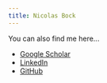 ```yaml
---
title: Nicolas Bock
---
```


You can also find me here...

- [Google
  Scholar](https://scholar.google.de/citations?user=B8UBOjQAAAAJ&hl=en)
- [LinkedIn](https://www.linkedin.com/in/nicolasbock1/)
- [GitHub](https://github.com/nicolasbock)
